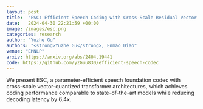 ```yaml
---
layout: post
title:  "ESC: Efficient Speech Coding with Cross-Scale Residual Vector Quantized Transformers"
date:   2024-04-30 22:21:59 +00:00
image: /images/esc.png
categories: research
author: "Yuzhe Gu"
authors: "<strong>Yuzhe Gu</strong>, Enmao Diao"
venue: "EMNLP"
arxiv: https://arxiv.org/abs/2404.19441
code: https://github.com/yzGuu830/efficient-speech-codec
---
```

We present ESC, a parameter-efficient speech foundation codec with cross-scale vector-quantized transformer architectures, which achieves coding performance comparable to state-of-the-art models while reducing decoding latency by 6.4x.